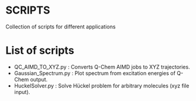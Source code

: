# SCRIPTS
Collection of scripts for different applications

# List of scripts
- QC_AIMD_TO_XYZ.py    : Converts Q-Chem AIMD jobs to XYZ trajectories.
- Gaussian_Spectrum.py : Plot spectrum from excitation energies of Q-Chem output.
- HuckelSolver.py      : Solve Hückel problem for arbitrary molecules (xyz file input).
